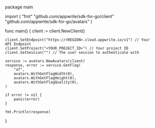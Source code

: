 package main

import (
    "fmt"
    "github.com/appwrite/sdk-for-go/client"
    "github.com/appwrite/sdk-for-go/avatars"
)

func main() {
    client := client.NewClient()

    client.SetEndpoint("https://<REGION>.cloud.appwrite.io/v1") // Your API Endpoint
    client.SetProject("<YOUR_PROJECT_ID>") // Your project ID
    client.SetSession("") // The user session to authenticate with

    service := avatars.NewAvatars(client)
    response, error := service.GetFlag(
        "af",
        avatars.WithGetFlagWidth(0),
        avatars.WithGetFlagHeight(0),
        avatars.WithGetFlagQuality(0),
    )

    if error != nil {
        panic(error)
    }

    fmt.Println(response)
}

